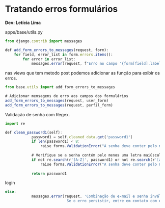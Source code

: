 # **Tratando erros formulários**

**Dev: Letícia Lima** 
    
apps/base/utils.py

```jsx
from django.contrib import messages

def add_form_errors_to_messages(request, form):
	for field, error_list in form.errors.items():
		for error in error_list:
			messages.error(request, f"Erro no campo '{form[field].label}': {error}")
```

nas views que tem metodo post podemos adicionar as função para exibir os erros.

```jsx
from base.utils import add_form_errors_to_messages

# Adicionar mensagens de erro aos campos dos formulários
add_form_errors_to_messages(request, user_form)
add_form_errors_to_messages(request, perfil_form)
```

Validação de senha com Regex.

```jsx
import re

def clean_password1(self):
			password1 = self.cleaned_data.get('password1')
			if len(password1) < 8:
				raise forms.ValidationError("A senha deve conter pelo menos 8 caracteres.")
			
			# Verifique se a senha contém pelo menos uma letra maiúscula, uma letra minúscula e um caractere especial
			if not re.search(r'[A-Z]', password1) or not re.search(r'[a-z]', password1) or not re.search(r'[!@#$%^&*(),.?":{}|<>]', password1):
				raise forms.ValidationError("A senha deve conter pelo menos 8 caracteres, uma letra maiúscula, uma letra minúscula e um caractere especial.")
			
			return password1
```

login

```jsx
else:
			messages.error(request, 'Combinação de e-mail e senha inválida. \
							Se o erro persistir, entre em contato com o administrador do sistema.')
```